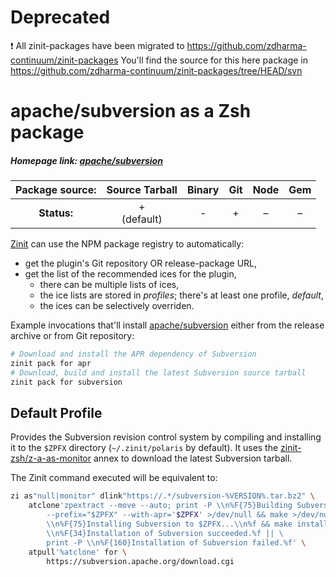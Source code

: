 # Deprecated

❗ All zinit-packages have been migrated to https://github.com/zdharma-continuum/zinit-packages
You'll find the source for this here package in https://github.com/zdharma-continuum/zinit-packages/tree/HEAD/svn
# apache/subversion as a Zsh package

##### Homepage link: [apache/subversion](https://github.com/apache/subversion)

| **Package source:** | Source Tarball | Binary | Git | Node | Gem |
|:-------------------:|:--------------:|:------:|:---:|:----:|:---:|
| **Status:**         |    + <br> (default) |  -  | + | – |  –  |

[Zinit](https://github.com/zdharma-continuum/zinit) can use the NPM package registry
to automatically:

- get the plugin's Git repository OR release-package URL,
- get the list of the recommended ices for the plugin,
    - there can be multiple lists of ices,
    - the ice lists are stored in *profiles*; there's at least one profile, *default*,
    - the ices can be selectively overriden.

Example invocations that'll install
[apache/subversion](https://github.com/apache/subversion) either from the release archive
or from Git repository:

```zsh
# Download and install the APR dependency of Subversion
zinit pack for apr
# Download, build and install the latest Subversion source tarball
zinit pack for subversion
```

## Default Profile

Provides the Subversion revision control system by compiling and installing it
to the `$ZPFX` directory (`~/.zinit/polaris` by default). It uses the
[zinit-zsh/z-a-as-monitor](https://github.com/zinit-zsh/z-a-as-monitor) annex to
download the latest Subversion tarball.

The Zinit command executed will be equivalent to:

```zsh
zi as"null|monitor" dlink"https://.*/subversion-%VERSION%.tar.bz2" \
    atclone'zpextract --move --auto; print -P \\n%F{75}Building Subversion...\\n%f; ./configure \
        --prefix="$ZPFX" --with-apr='$ZPFX' >/dev/null && make >/dev/null && print -P \
        \\n%F{75}Installing Subversion to $ZPFX...\\n%f && make install >/dev/null && print -P \
        \\n%F{34}Installation of Subversion succeeded.%f || \
        print -P \\n%F{160}Installation of Subversion failed.%f' \
    atpull'%atclone' for \
        https://subversion.apache.org/download.cgi
```

<!-- vim:set ft=markdown tw=80 fo+=an1 autoindent: -->
